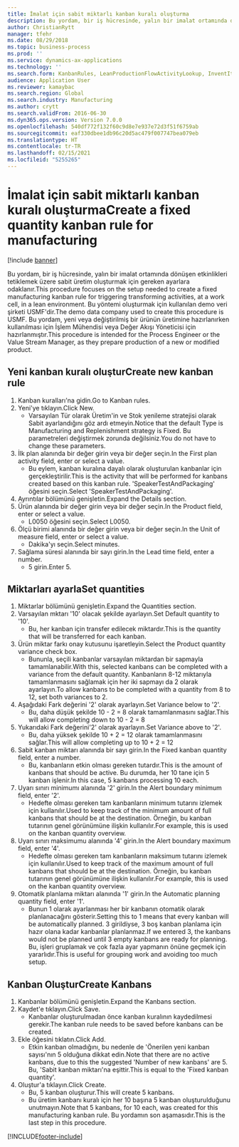 ```yaml
---
title: İmalat için sabit miktarlı kanban kuralı oluşturma
description: Bu yordam, bir iş hücresinde, yalın bir imalat ortamında dönüşen etkinlikleri tetiklemek üzere sabit üretim oluşturmak için gereken ayarlara odaklanır.
author: ChristianRytt
manager: tfehr
ms.date: 08/29/2018
ms.topic: business-process
ms.prod: ''
ms.service: dynamics-ax-applications
ms.technology: ''
ms.search.form: KanbanRules, LeanProductionFlowActivityLookup, InventItemIdLookupSimple, UnitOfMeasureLookup, KanbanCreate
audience: Application User
ms.reviewer: kamaybac
ms.search.region: Global
ms.search.industry: Manufacturing
ms.author: crytt
ms.search.validFrom: 2016-06-30
ms.dyn365.ops.version: Version 7.0.0
ms.openlocfilehash: 540df772f132f60c9d8e7e937e72d3f51f6759ab
ms.sourcegitcommit: eaf330dbee1db96c20d5ac479f007747bea079eb
ms.translationtype: HT
ms.contentlocale: tr-TR
ms.lasthandoff: 02/15/2021
ms.locfileid: "5255265"
---
```

# <a name="create-a-fixed-quantity-kanban-rule-for-manufacturing"></a><span data-ttu-id="a73f8-103">İmalat için sabit miktarlı kanban kuralı oluşturma</span><span class="sxs-lookup"><span data-stu-id="a73f8-103">Create a fixed quantity kanban rule for manufacturing</span></span>

[!include [banner](../../includes/banner.md)]

<span data-ttu-id="a73f8-104">Bu yordam, bir iş hücresinde, yalın bir imalat ortamında dönüşen etkinlikleri tetiklemek üzere sabit üretim oluşturmak için gereken ayarlara odaklanır.</span><span class="sxs-lookup"><span data-stu-id="a73f8-104">This procedure focuses on the setup needed to create a fixed manufacturing kanban rule for triggering transforming activities, at a work cell, in a lean environment.</span></span> <span data-ttu-id="a73f8-105">Bu yöntemi oluşturmak için kullanılan demo veri şirketi USMF'dir.</span><span class="sxs-lookup"><span data-stu-id="a73f8-105">The demo data company used to create this procedure is USMF.</span></span> <span data-ttu-id="a73f8-106">Bu yordam, yeni veya değiştirilmiş bir ürünün üretimine hazırlanırken kullanılması için İşlem Mühendisi veya Değer Akışı Yöneticisi için hazırlanmıştır.</span><span class="sxs-lookup"><span data-stu-id="a73f8-106">This procedure is intended for the Process Engineer or the Value Stream Manager, as they prepare production of a new or modified product.</span></span>


## <a name="create-new-kanban-rule"></a><span data-ttu-id="a73f8-107">Yeni kanban kuralı oluştur</span><span class="sxs-lookup"><span data-stu-id="a73f8-107">Create new kanban rule</span></span>
1. <span data-ttu-id="a73f8-108">Kanban kuralları'na gidin.</span><span class="sxs-lookup"><span data-stu-id="a73f8-108">Go to Kanban rules.</span></span>
2. <span data-ttu-id="a73f8-109">Yeni'ye tıklayın.</span><span class="sxs-lookup"><span data-stu-id="a73f8-109">Click New.</span></span>
    * <span data-ttu-id="a73f8-110">Varsayılan Tür olarak Üretim'in ve Stok yenileme stratejisi olarak Sabit ayarlandığını göz ardı etmeyin.</span><span class="sxs-lookup"><span data-stu-id="a73f8-110">Notice that the default Type is Manufacturing and Replenishment strategy is Fixed.</span></span> <span data-ttu-id="a73f8-111">Bu parametreleri değiştirmek zorunda değilsiniz.</span><span class="sxs-lookup"><span data-stu-id="a73f8-111">You do not have to change these parameters.</span></span>  
3. <span data-ttu-id="a73f8-112">İlk plan alanında bir değer girin veya bir değer seçin.</span><span class="sxs-lookup"><span data-stu-id="a73f8-112">In the First plan activity field, enter or select a value.</span></span>
    * <span data-ttu-id="a73f8-113">Bu eylem, kanban kuralına dayalı olarak oluşturulan kanbanlar için gerçekleştirilir.</span><span class="sxs-lookup"><span data-stu-id="a73f8-113">This is the activity that will be performed for kanbans created based on this kanban rule.</span></span>  <span data-ttu-id="a73f8-114">'SpeakerTestAndPackaging' öğesini seçin.</span><span class="sxs-lookup"><span data-stu-id="a73f8-114">Select 'SpeakerTestAndPackaging'.</span></span>  
4. <span data-ttu-id="a73f8-115">Ayrıntılar bölümünü genişletin.</span><span class="sxs-lookup"><span data-stu-id="a73f8-115">Expand the Details section.</span></span>
5. <span data-ttu-id="a73f8-116">Ürün alanında bir değer girin veya bir değer seçin.</span><span class="sxs-lookup"><span data-stu-id="a73f8-116">In the Product field, enter or select a value.</span></span>
    * <span data-ttu-id="a73f8-117">L0050 öğesini seçin.</span><span class="sxs-lookup"><span data-stu-id="a73f8-117">Select L0050.</span></span>  
6. <span data-ttu-id="a73f8-118">Ölçü birimi alanında bir değer girin veya bir değer seçin.</span><span class="sxs-lookup"><span data-stu-id="a73f8-118">In the Unit of measure field, enter or select a value.</span></span>
    * <span data-ttu-id="a73f8-119">Dakika'yı seçin.</span><span class="sxs-lookup"><span data-stu-id="a73f8-119">Select minutes.</span></span>  
7. <span data-ttu-id="a73f8-120">Sağlama süresi alanında bir sayı girin.</span><span class="sxs-lookup"><span data-stu-id="a73f8-120">In the Lead time field, enter a number.</span></span>
    * <span data-ttu-id="a73f8-121">5 girin.</span><span class="sxs-lookup"><span data-stu-id="a73f8-121">Enter 5.</span></span>  

## <a name="set-quantities"></a><span data-ttu-id="a73f8-122">Miktarları ayarla</span><span class="sxs-lookup"><span data-stu-id="a73f8-122">Set quantities</span></span>
1. <span data-ttu-id="a73f8-123">Miktarlar bölümünü genişletin.</span><span class="sxs-lookup"><span data-stu-id="a73f8-123">Expand the Quantities section.</span></span>
2. <span data-ttu-id="a73f8-124">Varsayılan mktarı '10' olacak şekilde ayarlayın.</span><span class="sxs-lookup"><span data-stu-id="a73f8-124">Set Default quantity to '10'.</span></span>
    * <span data-ttu-id="a73f8-125">Bu, her kanban için transfer edilecek miktardır.</span><span class="sxs-lookup"><span data-stu-id="a73f8-125">This is the quantity that will be transferred for each kanban.</span></span>  
3. <span data-ttu-id="a73f8-126">Ürün miktar farkı onay kutusunu işaretleyin.</span><span class="sxs-lookup"><span data-stu-id="a73f8-126">Select the Product quantity variance check box.</span></span>
    * <span data-ttu-id="a73f8-127">Bununla, seçili kanbanlar varsayılan miktardan bir sapmayla tamamlanabilir.</span><span class="sxs-lookup"><span data-stu-id="a73f8-127">With this, selected kanbans can be completed with a variance from the default quantity.</span></span>  <span data-ttu-id="a73f8-128">Kanbanların 8-12 miktarıyla tamamlanmasını sağlamak için her iki sapmayı da 2 olarak ayarlayın.</span><span class="sxs-lookup"><span data-stu-id="a73f8-128">To allow kanbans to be completed with a quantity from 8 to 12, set both variances to 2.</span></span>  
4. <span data-ttu-id="a73f8-129">Aşağıdaki Fark değerini '2' olarak ayarlayın.</span><span class="sxs-lookup"><span data-stu-id="a73f8-129">Set Variance below to '2'.</span></span>
    * <span data-ttu-id="a73f8-130">Bu, daha düşük şekilde 10 - 2 = 8 olarak tamamlanmasını sağlar.</span><span class="sxs-lookup"><span data-stu-id="a73f8-130">This will allow completing down to 10 - 2 = 8</span></span>  
5. <span data-ttu-id="a73f8-131">Yukarıdaki Fark değerini'2' olarak ayarlayın.</span><span class="sxs-lookup"><span data-stu-id="a73f8-131">Set Variance above to '2'.</span></span>
    * <span data-ttu-id="a73f8-132">Bu, daha yüksek şekilde 10 + 2 = 12 olarak tamamlanmasını sağlar.</span><span class="sxs-lookup"><span data-stu-id="a73f8-132">This will allow completing up to 10 + 2 = 12</span></span>  
6. <span data-ttu-id="a73f8-133">Sabit kanban miktarı alanında bir sayı girin.</span><span class="sxs-lookup"><span data-stu-id="a73f8-133">In the Fixed kanban quantity field, enter a number.</span></span>
    * <span data-ttu-id="a73f8-134">Bu, kanbanların etkin olması gereken tutardır.</span><span class="sxs-lookup"><span data-stu-id="a73f8-134">This is the amount of kanbans that should be active.</span></span> <span data-ttu-id="a73f8-135">Bu durumda, her 10 tane için 5 kanban işlenir.</span><span class="sxs-lookup"><span data-stu-id="a73f8-135">In this case, 5 kanbans processing 10 each.</span></span>  
7. <span data-ttu-id="a73f8-136">Uyarı sınırı minimumı alanında '2' girin.</span><span class="sxs-lookup"><span data-stu-id="a73f8-136">In the Alert boundary minimum field, enter '2'.</span></span>
    * <span data-ttu-id="a73f8-137">Hedefte olması gereken tam kanbanların minimum tutarını izlemek için kullanılır.</span><span class="sxs-lookup"><span data-stu-id="a73f8-137">Used to keep track of the minimum amount of full kanbans that should be at the destination.</span></span> <span data-ttu-id="a73f8-138">Örneğin, bu kanban tutarının genel görünümüne ilişkin kullanılır.</span><span class="sxs-lookup"><span data-stu-id="a73f8-138">For example, this is used on the kanban quantity overview.</span></span>  
8. <span data-ttu-id="a73f8-139">Uyarı sınırı maksimumu alanında '4' girin.</span><span class="sxs-lookup"><span data-stu-id="a73f8-139">In the Alert boundary maximum field, enter '4'.</span></span>
    * <span data-ttu-id="a73f8-140">Hedefte olması gereken tam kanbanların maksimum tutarını izlemek için kullanılır.</span><span class="sxs-lookup"><span data-stu-id="a73f8-140">Used to keep track of the maximum amount of full kanbans that should be at the destination.</span></span> <span data-ttu-id="a73f8-141">Örneğin, bu kanban tutarının genel görünümüne ilişkin kullanılır.</span><span class="sxs-lookup"><span data-stu-id="a73f8-141">For example, this is used on the kanban quantity overview.</span></span>  
9. <span data-ttu-id="a73f8-142">Otomatik planlama miktarı alanında '1' girin.</span><span class="sxs-lookup"><span data-stu-id="a73f8-142">In the Automatic planning quantity field, enter '1'.</span></span>
    * <span data-ttu-id="a73f8-143">Bunun 1 olarak ayarlanması her bir kanbanın otomatik olarak planlanacağını gösterir.</span><span class="sxs-lookup"><span data-stu-id="a73f8-143">Setting this to 1 means that every kanban will be automatically planned.</span></span>   <span data-ttu-id="a73f8-144">3 girildiyse, 3 boş kanban planlama için hazır olana kadar kanbanlar planlanmaz.</span><span class="sxs-lookup"><span data-stu-id="a73f8-144">If we entered 3, the kanbans would not be planned until 3 empty kanbans are ready for planning.</span></span> <span data-ttu-id="a73f8-145">Bu, işleri gruplamak ve çok fazla ayar yapmanın önüne geçmek için yararlıdır.</span><span class="sxs-lookup"><span data-stu-id="a73f8-145">This is useful for grouping work and avoiding too much setup.</span></span>  

## <a name="create-kanbans"></a><span data-ttu-id="a73f8-146">Kanban Oluştur</span><span class="sxs-lookup"><span data-stu-id="a73f8-146">Create Kanbans</span></span>
1. <span data-ttu-id="a73f8-147">Kanbanlar bölümünü genişletin.</span><span class="sxs-lookup"><span data-stu-id="a73f8-147">Expand the Kanbans section.</span></span>
2. <span data-ttu-id="a73f8-148">Kaydet'e tıklayın.</span><span class="sxs-lookup"><span data-stu-id="a73f8-148">Click Save.</span></span>
    * <span data-ttu-id="a73f8-149">Kanbanlar oluşturulmadan önce kanban kuralının kaydedilmesi gerekir.</span><span class="sxs-lookup"><span data-stu-id="a73f8-149">The kanban rule needs to be saved before kanbans can be created.</span></span>  
3. <span data-ttu-id="a73f8-150">Ekle öğesini tıklatın.</span><span class="sxs-lookup"><span data-stu-id="a73f8-150">Click Add.</span></span>
    * <span data-ttu-id="a73f8-151">Etkin kanban olmadığını, bu nedenle de 'Önerilen yeni kanban sayısı'nın 5 olduğuna dikkat edin.</span><span class="sxs-lookup"><span data-stu-id="a73f8-151">Note that there are no active kanbans, due to this the suggested 'Number of new kanbans' are 5.</span></span> <span data-ttu-id="a73f8-152">Bu, 'Sabit kanban miktarı'na eşittir.</span><span class="sxs-lookup"><span data-stu-id="a73f8-152">This is equal to the 'Fixed kanban quantity'.</span></span>  
4. <span data-ttu-id="a73f8-153">Oluştur'a tıklayın.</span><span class="sxs-lookup"><span data-stu-id="a73f8-153">Click Create.</span></span>
    * <span data-ttu-id="a73f8-154">Bu, 5 kanban oluşturur.</span><span class="sxs-lookup"><span data-stu-id="a73f8-154">This will create 5 kanbans.</span></span>  
    * <span data-ttu-id="a73f8-155">Bu üretim kanbanı kuralı için her 10 başına 5 kanban oluşturulduğunu unutmayın.</span><span class="sxs-lookup"><span data-stu-id="a73f8-155">Note that 5 kanbans, for 10 each, was created for this manufacturing kanban rule.</span></span> <span data-ttu-id="a73f8-156">Bu yordamın son aşamasıdır.</span><span class="sxs-lookup"><span data-stu-id="a73f8-156">This is the last step in this procedure.</span></span>  



[!INCLUDE[footer-include](../../../includes/footer-banner.md)]